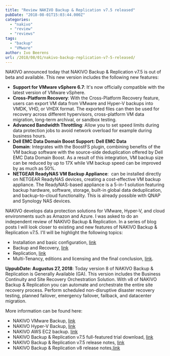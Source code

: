```yaml
---
title: "Review NAKIVO Backup & Replication v7.5 released"
pubDate: "2018-08-01T15:03:44.000Z"
categories: 
  - "nakivo"
  - "review"
  - "reviews"
tags: 
  - "backup"
  - "VMware"
author: Ivo Beerens
url: /2018/08/01/nakivo-backup-replication-v7-5-released/
---
```


NAKIVO announced today that NAKIVO Backup & Replication v7.5 is out of beta and available. This new version includes the following new features:
- **Support for VMware vSphere 6.7**: It's now officially compatible with the latest version of VMware vSphere.
- **Cross-Platform Recovery**: With the Cross-Platform Recovery feature, users can export VM data from VMware and Hyper-V backups into VMDK, VHD, or VHDX format. The exported files can then be used for recovery across different hypervisors, cross-platform VM data migration, long-term archival, or sandbox testing.
- **Advanced Bandwidth Throttling**: Allow you to set speed limits during data protection jobs to avoid network overload for example during business hours.
- **Dell EMC Data Domain Boost Support: Dell EMC Data Domain**: Integrates with the BoostFS plugin, combining benefits of the VM backup software with the source-side deduplication offered by Dell EMC Data Domain Boost. As a result of this integration, VM backup size can be reduced by up to 17X while VM backup speed can be improved by as much as 50%.
- **NETGEAR ReadyNAS VM Backup Appliance**:  can be installed directly on NETGEAR ReadyNAS devices, creating a cost-effective VM backup appliance. The ReadyNAS-based appliance is a 5-in-1 solution featuring backup hardware, software, storage, built-in global data deduplication, and backup-to-cloud functionality. This is already possible with QNAP and Synology NAS devices.

NAKIVO develops data protection solutions for VMware, Hyper-V, and cloud environments such as Amazon and Azure. I was asked to do an independent review of NAKIVO Backup & Replication. In a series of blog posts I will look closer to existing and new features of NAKIVO Backup & Replication v7.5. I'll will be highlight the following topics:

- Installation and basic configuration, [link](https://www.ivobeerens.nl/2018/08/03/nakivo-backup-replication-v7-5-installation/)
- Backup and Recovery, [link](https://www.ivobeerens.nl/2018/08/16/review-nakivo-backup-replication-v7-5-backup-and-recovery/)
- Replication, [link](https://www.ivobeerens.nl/2018/08/23/review-nakivo-backup-replication-v7-5-replication/)
- Multi-Tenancy, editions and licensing and the final conclusion, [link](https://www.ivobeerens.nl/2018/11/02/nakivo-backup-replication-v7-5-editions-and-licensing/).

**UppubDate: Augustus 27, 2018**: Today version 8 of NAKIVO Backup & Replication is Generally Available (GA). This version includes the Business Continuity and Site Recovery Orchestration Solution. With v8 of NAKIVO Backup & Replication you can automate and orchestrate the entire site recovery process. Perform scheduled non-disruptive disaster recovery testing, planned failover, emergency failover, failback, and datacenter migration.

More information can be found here:

- NAKIVO VMware Backup, [link](https://www.nakivo.com/VMware-backup/)
- NAKIVO Hyper-V Backup, [link](https://www.nakivo.com/hyper-v-backup/)
- NAKIVO AWS EC2 backup. [link](https://www.nakivo.com/aws-ec2-instance-backup/)
- NAKIVO Backup & Replication v7.5 full-featured trial download, [link](https://www.nakivo.com/resources/download/trial-download/)
- NAKIVO Backup & Replication v7.5 release notes, [link](https://helpcenter.nakivo.com/display/RN/v7.5+Release+Notes)
- NAKIVO Backup & Replication v8 release notes,[link](https://helpcenter.nakivo.com/display/RN/v8.0+Release+Notes)